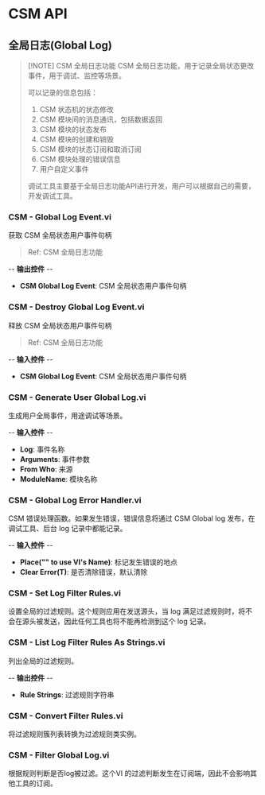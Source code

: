 # CSM API

## 全局日志(Global Log)

> [!NOTE] CSM 全局日志功能
> CSM 全局日志功能，用于记录全局状态更改事件，用于调试、监控等场景。
>
> 可以记录的信息包括：
> 1. CSM 状态机的状态修改
> 2. CSM 模块间的消息通讯，包括数据返回
> 3. CSM 模块的状态发布
> 4. CSM 模块的创建和销毁
> 5. CSM 模块的状态订阅和取消订阅
> 6. CSM 模块处理的错误信息
> 7. 用户自定义事件
>
> 调试工具主要基于全局日志功能API进行开发，用户可以根据自己的需要，开发调试工具。

### CSM - Global Log Event.vi

获取 CSM 全局状态用户事件句柄

> Ref: CSM 全局日志功能

-- <b>输出控件</b> --
- <b>CSM Global Log Event</b>: CSM 全局状态用户事件句柄

### CSM - Destroy Global Log Event.vi

释放 CSM 全局状态用户事件句柄

> Ref: CSM 全局日志功能

-- <b>输入控件</b> --
- <b>CSM Global Log Event</b>: CSM 全局状态用户事件句柄

### CSM - Generate User Global Log.vi

生成用户全局事件，用途调试等场景。

-- <b>输入控件</b> --
- <b>Log</b>: 事件名称
- <b>Arguments</b>: 事件参数
- <b>From Who</b>: 来源
- <b>ModuleName</b>: 模块名称

### CSM - Global Log Error Handler.vi

CSM 错误处理函数。如果发生错误，错误信息将通过 CSM Global log 发布，在调试工具、后台 log 记录中都能记录。

-- <b>输入控件</b> --
- <b>Place("" to use VI's Name)</b>: 标记发生错误的地点
- <b>Clear Error(T)</b>: 是否清除错误，默认清除

### CSM - Set Log Filter Rules.vi

设置全局的过滤规则。这个规则应用在发送源头，当 log 满足过滤规则时，将不会在源头被发送，因此任何工具也将不能再检测到这个 log 记录。

### CSM - List Log Filter Rules As Strings.vi

列出全局的过滤规则。

-- <b>输出控件</b> --
- <b>Rule Strings</b>: 过滤规则字符串

### CSM - Convert Filter Rules.vi

将过滤规则簇列表转换为过滤规则类实例。

### CSM - Filter Global Log.vi

根据规则判断是否log被过滤。这个VI 的过滤判断发生在订阅端，因此不会影响其他工具的订阅。
